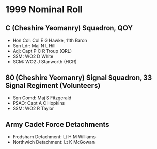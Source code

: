 # 1999 Nominal Roll

## C (Cheshire Yeomanry) Squadron, QOY

* Hon Col: Col E G Hawke, 11th Baron
* Sqn Ldr: Maj N L Hill
* Adj: Capt P C R Troup (QRL)
* SSM: WO2 D White
* SCM: WO2 J Stanworth (HCR)

## 80 (Cheshire Yeomanry) Signal Squadron, 33 Signal Regiment (Volunteers)

* Sqn Comd: Maj S Fitzgerald
* PSAO: Capt A C Hopkins
* SSM: WO2 R Taylor

## Army Cadet Force Detachments

* Frodsham Detachment: Lt H M Williams
* Northwich Detachment: Lt K McGowan
